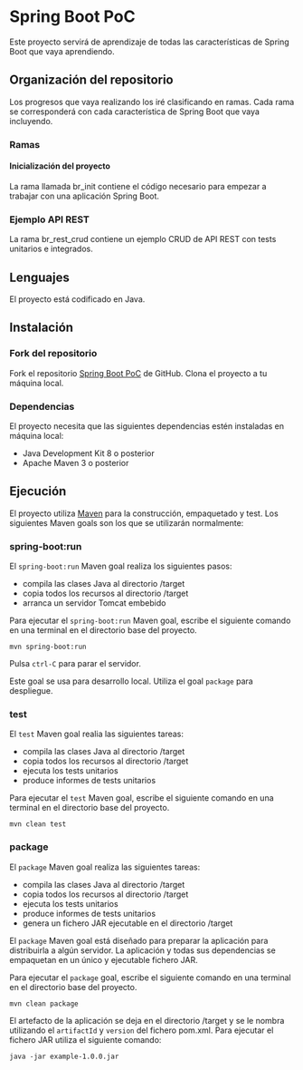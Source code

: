 # Spring Boot PoC

Este proyecto servirá de aprendizaje de todas las características de Spring Boot que vaya aprendiendo.

## Organización del repositorio

Los progresos que vaya realizando los iré clasificando en ramas. Cada rama se corresponderá con cada característica
de Spring Boot que vaya incluyendo.

### Ramas

#### Inicialización del proyecto

La rama llamada br_init contiene el código necesario para empezar a trabajar con una aplicación Spring Boot.

### Ejemplo API REST
 La rama br_rest_crud contiene un ejemplo CRUD de API REST con tests unitarios e integrados.

## Lenguajes

El proyecto está codificado en Java.

## Instalación

### Fork del repositorio

Fork el repositorio [Spring Boot PoC](https://github.com/ismaelcabanas/spring-boot-poc) de GitHub.  Clona el proyecto
a tu máquina local.

### Dependencias

El proyecto necesita que las siguientes dependencias estén instaladas en máquina local:

* Java Development Kit 8 o posterior
* Apache Maven 3 o posterior

## Ejecución

El proyecto utiliza [Maven](http://maven.apache.org/) para la construcción, empaquetado y test.
Los siguientes Maven goals son los que se utilizarán normalmente:

### spring-boot:run

El `spring-boot:run` Maven goal realiza los siguientes pasos:

* compila las clases Java al directorio /target
* copia todos los recursos al directorio /target
* arranca un servidor Tomcat embebido

Para ejecutar el `spring-boot:run` Maven goal, escribe el siguiente comando en una terminal en el directorio base
del proyecto.

```
mvn spring-boot:run
```

Pulsa `ctrl-C` para parar el servidor.

Este goal se usa para desarrollo local.  Utiliza el goal `package` para despliegue.

### test

El `test` Maven goal realia las siguientes tareas:

* compila las clases Java al directorio /target
* copia todos los recursos al directorio /target
* ejecuta los tests unitarios
* produce informes de tests unitarios

Para ejecutar el `test` Maven goal, escribe el siguiente comando en una terminal en el directorio base
del proyecto.

```
mvn clean test
```

### package

El `package` Maven goal realiza las siguientes tareas:

* compila las clases Java al directorio /target
* copia todos los recursos al directorio /target
* ejecuta los tests unitarios
* produce informes de tests unitarios
* genera un fichero JAR ejecutable en el directorio /target

El `package` Maven goal está diseñado para preparar la aplicación para distribuirla a algún servidor.  La aplicación
y todas sus dependencias se empaquetan en un único y ejecutable fichero JAR.

Para ejecutar el `package` goal,  escribe el siguiente comando en una terminal en el directorio base del proyecto.

```
mvn clean package
```

El artefacto de la aplicación se deja en el directorio /target y se le nombra utilizando el `artifactId` y `version`
del fichero pom.xml. Para ejecutar el fichero JAR utiliza el siguiente comando:

```
java -jar example-1.0.0.jar
```


